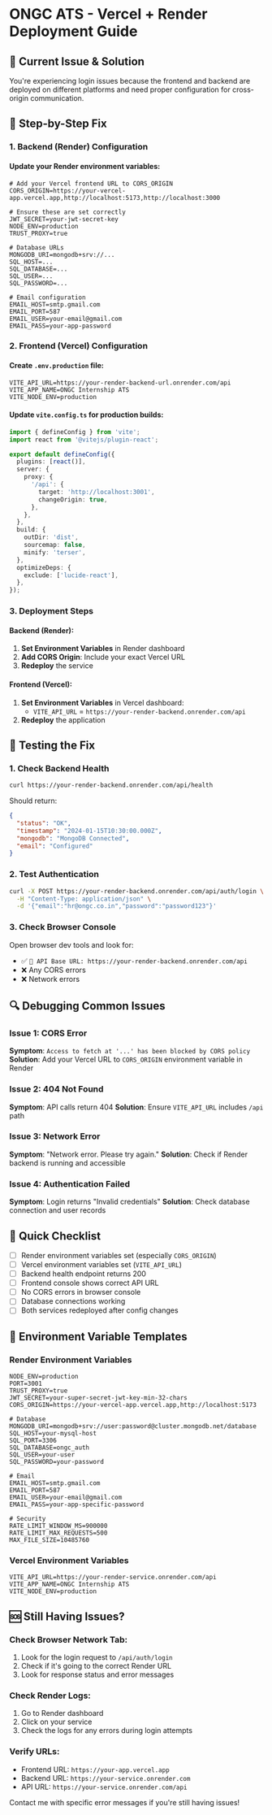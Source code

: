 # ONGC ATS - Vercel + Render Deployment Guide

## 🚨 Current Issue & Solution

You're experiencing login issues because the frontend and backend are deployed on different platforms and need proper configuration for cross-origin communication.

## 🔧 Step-by-Step Fix

### 1. Backend (Render) Configuration

#### Update your Render environment variables:
```env
# Add your Vercel frontend URL to CORS_ORIGIN
CORS_ORIGIN=https://your-vercel-app.vercel.app,http://localhost:5173,http://localhost:3000

# Ensure these are set correctly
JWT_SECRET=your-jwt-secret-key
NODE_ENV=production
TRUST_PROXY=true

# Database URLs
MONGODB_URI=mongodb+srv://...
SQL_HOST=...
SQL_DATABASE=...
SQL_USER=...
SQL_PASSWORD=...

# Email configuration
EMAIL_HOST=smtp.gmail.com
EMAIL_PORT=587
EMAIL_USER=your-email@gmail.com
EMAIL_PASS=your-app-password
```

### 2. Frontend (Vercel) Configuration

#### Create `.env.production` file:
```env
VITE_API_URL=https://your-render-backend-url.onrender.com/api
VITE_APP_NAME=ONGC Internship ATS
VITE_NODE_ENV=production
```

#### Update `vite.config.ts` for production builds:
```typescript
import { defineConfig } from 'vite';
import react from '@vitejs/plugin-react';

export default defineConfig({
  plugins: [react()],
  server: {
    proxy: {
      '/api': {
        target: 'http://localhost:3001',
        changeOrigin: true,
      },
    },
  },
  build: {
    outDir: 'dist',
    sourcemap: false,
    minify: 'terser',
  },
  optimizeDeps: {
    exclude: ['lucide-react'],
  },
});
```

### 3. Deployment Steps

#### Backend (Render):
1. **Set Environment Variables** in Render dashboard
2. **Add CORS Origin**: Include your exact Vercel URL
3. **Redeploy** the service

#### Frontend (Vercel):
1. **Set Environment Variables** in Vercel dashboard:
   - `VITE_API_URL` = `https://your-render-backend.onrender.com/api`
2. **Redeploy** the application

## 🧪 Testing the Fix

### 1. Check Backend Health
```bash
curl https://your-render-backend.onrender.com/api/health
```

Should return:
```json
{
  "status": "OK",
  "timestamp": "2024-01-15T10:30:00.000Z",
  "mongodb": "MongoDB Connected",
  "email": "Configured"
}
```

### 2. Test Authentication
```bash
curl -X POST https://your-render-backend.onrender.com/api/auth/login \
  -H "Content-Type: application/json" \
  -d '{"email":"hr@ongc.co.in","password":"password123"}'
```

### 3. Check Browser Console
Open browser dev tools and look for:
- ✅ `🔗 API Base URL: https://your-render-backend.onrender.com/api`
- ❌ Any CORS errors
- ❌ Network errors

## 🔍 Debugging Common Issues

### Issue 1: CORS Error
**Symptom**: `Access to fetch at '...' has been blocked by CORS policy`
**Solution**: Add your Vercel URL to `CORS_ORIGIN` environment variable in Render

### Issue 2: 404 Not Found
**Symptom**: API calls return 404
**Solution**: Ensure `VITE_API_URL` includes `/api` path

### Issue 3: Network Error
**Symptom**: "Network error. Please try again."
**Solution**: Check if Render backend is running and accessible

### Issue 4: Authentication Failed
**Symptom**: Login returns "Invalid credentials"
**Solution**: Check database connection and user records

## 🎯 Quick Checklist

- [ ] Render environment variables set (especially `CORS_ORIGIN`)
- [ ] Vercel environment variables set (`VITE_API_URL`)
- [ ] Backend health endpoint returns 200
- [ ] Frontend console shows correct API URL
- [ ] No CORS errors in browser console
- [ ] Database connections working
- [ ] Both services redeployed after config changes

## 🚀 Environment Variable Templates

### Render Environment Variables
```env
NODE_ENV=production
PORT=3001
TRUST_PROXY=true
JWT_SECRET=your-super-secret-jwt-key-min-32-chars
CORS_ORIGIN=https://your-vercel-app.vercel.app,http://localhost:5173

# Database
MONGODB_URI=mongodb+srv://user:password@cluster.mongodb.net/database
SQL_HOST=your-mysql-host
SQL_PORT=3306
SQL_DATABASE=ongc_auth
SQL_USER=your-user
SQL_PASSWORD=your-password

# Email
EMAIL_HOST=smtp.gmail.com
EMAIL_PORT=587
EMAIL_USER=your-email@gmail.com
EMAIL_PASS=your-app-specific-password

# Security
RATE_LIMIT_WINDOW_MS=900000
RATE_LIMIT_MAX_REQUESTS=500
MAX_FILE_SIZE=10485760
```

### Vercel Environment Variables
```env
VITE_API_URL=https://your-render-service.onrender.com/api
VITE_APP_NAME=ONGC Internship ATS
VITE_NODE_ENV=production
```

## 🆘 Still Having Issues?

### Check Browser Network Tab:
1. Look for the login request to `/api/auth/login`
2. Check if it's going to the correct Render URL
3. Look for response status and error messages

### Check Render Logs:
1. Go to Render dashboard
2. Click on your service
3. Check the logs for any errors during login attempts

### Verify URLs:
- Frontend URL: `https://your-app.vercel.app`
- Backend URL: `https://your-service.onrender.com`
- API URL: `https://your-service.onrender.com/api`

Contact me with specific error messages if you're still having issues!